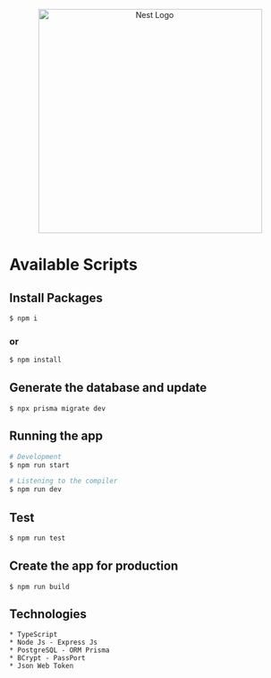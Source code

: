 <p align="center">
  <a href="https://expressjs.com/" target="blank"><img src="https://qualitapps.com/wp-content/uploads/2023/02/102.png" width="400" alt="Nest Logo" /></a>
</p>

# Available Scripts

## Install Packages

```bash
$ npm i
```

### or

```bash
$ npm install
```

## Generate the database and update
```
$ npx prisma migrate dev
```

## Running the app
```bash
# Development
$ npm run start

# Listening to the compiler
$ npm run dev
```
## Test
```bash
$ npm run test
```

## Create the app for production
```
$ npm run build
```

## Technologies
```
* TypeScript
* Node Js - Express Js
* PostgreSQL - ORM Prisma
* BCrypt - PassPort
* Json Web Token
```
